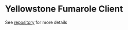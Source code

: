 # Yellowstone Fumarole Client

See [repository](https://github.com/rpcpool/yellowstone-fumarole) for more details